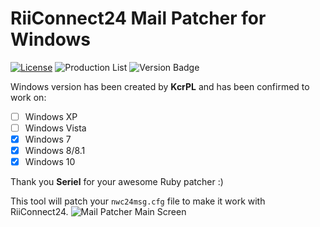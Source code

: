 # RiiConnect24 Mail Patcher for Windows
[![License](https://img.shields.io/github/license/RiiConnect24/RiiConnect24-Mail-Patcher-Windows.svg.svg?style=flat-square)](http://www.gnu.org/licenses/agpl-3.0)
![Production List](https://img.shields.io/discord/206934458954153984.svg?style=flat-square)
![Version Badge](https://img.shields.io/github/release/RiiConnect24/RiiConnect24-Mail-Patcher-Windows.svg?style=flat-square)

Windows version has been created by <b>KcrPL</b> and has been confirmed to work on:
* [ ] Windows XP
* [ ] Windows Vista
* [X] Windows 7
* [X] Windows 8/8.1
* [X] Windows 10

Thank you <b>Seriel</b> for your awesome Ruby patcher :)

This tool will patch your `nwc24msg.cfg` file to make it work with RiiConnect24.
![Mail Patcher Main Screen](https://kcrpl.github.io/images/MailPatcherBanner.png)
